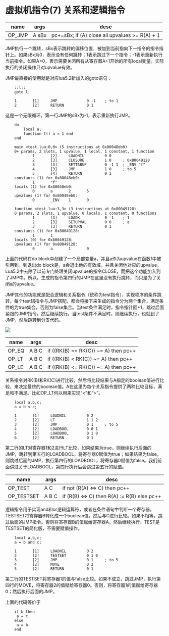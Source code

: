 # 虚拟机指令(7) 关系和逻辑指令

name |		args |	desc
------------ | ------------- | -------------
OP_JMP |     A sBx |	     pc+=sBx; if (A) close all upvalues >= R(A) + 1

JMP执行一个跳转，sBx表示跳转的偏移位置，被加到当前指向下一指令的指令指针上。如果sBx为0，表示没有任何跳转；1表示跳过下一个指令；-1表示重新执行当前指令。如果A>0，表示需要关闭所有从寄存器A+1开始的所有local变量。实际执行的关闭操作只对upvalue有效。

JMP最直接的使用就是对应lua5.2新加入的goto语句：

```
    ::l::  
    goto l; 
```

```
    1       [1]     JMP             0 -1    ; to 1  
    2       [2]     RETURN          0 1  
```

这是一个无限循环。第一行JMP的sBx为-1，表示重新执行JMP。

```
    do  
        local a;  
        function f() a = 1 end  
    end  
```

```
    main <test.lua:0,0> (5 instructions at 0x80048eb0)  
    0+ params, 2 slots, 1 upvalue, 1 local, 1 constant, 1 function  
            1       [2]     LOADNIL         0 0  
            2       [3]     CLOSURE         1 0     ; 0x80049128  
            3       [3]     SETTABUP        0 -1 1  ; _ENV "f"  
            4       [3]     JMP             1 0     ; to 5  
            5       [4]     RETURN          0 1  
    constants (1) for 0x80048eb0:  
            1       "f"  
    locals (1) for 0x80048eb0:  
            0       a       2       5  
    upvalues (1) for 0x80048eb0:  
            0       _ENV    1       0  
      
    function <test.lua:3,3> (3 instructions at 0x80049128)  
    0 params, 2 slots, 1 upvalue, 0 locals, 1 constant, 0 functions  
            1       [3]     LOADK           0 -1    ; 1  
            2       [3]     SETUPVAL        0 0     ; a  
            3       [3]     RETURN          0 1  
    constants (1) for 0x80049128:  
            1       1  
    locals (0) for 0x80049128:  
    upvalues (1) for 0x80049128:  
            0       a       1       0 
```

上面的代码在do block中创建了一个局部变量a，并且a作为upvalue在函数f中被引用到。到退出do block是，a会退出他的有效域，并且关闭他对应的upvalue。Lua5.2中去除了以前专门处理关闭upvalue的指令CLOSE，而把这个功能加入到了JMP中。所以，生成的指令第四行的JMP在这里没有执行跳转，而只是为了关闭a的upvalue。

JMP其他的功能就是配合逻辑和关系指令（统称为test指令），实现程序的条件跳转。每个test辑指令与JMP搭配，都会将接下来生成的指令分为两个集合，满足条件的为true集合，否则为false集合。当test条件满足时，指令指针回+1，跳过后面紧跟的JMP指令，然后继续执行。当test条件不满足时，则继续执行，也就到了JMP，然后跳转到分支代码。

![](https://git.gitbook.com/raw/wyyhzc/-lua5-2-/master/wyyhzc/1358221143_7162.png?token=d3l5aHpjOjkyODA1MGVkLTMxZDEtNDFmOS04MjY3LWU1YzdmNjU4M2U3Nw%3D%3D)

name |	args |	desc
------------ | ------------- | -------------
OP_EQ |	     A B C |	     if ((RK(B) == RK(C)) ~= A) then pc++
OP_LT |	     A B C |	     if ((RK(B) <  RK(C)) ~= A) then pc++
OP_LE |	     A B C |	     if ((RK(B) <= RK(C)) ~= A) then pc++

关系指令对RK(B)和RK(C)进行比较，然后将比较结果与A指定的boolean值进行比较，来决定最终的boolean值。A在这里为每个关系指令提供了两种比较目标，满足和不满足。比如OP_LT何以用来实现“<”和“>”。

```
    local a,b,c;  
    a = b < c;  
```

```
    1       [1]     LOADNIL         0 2  
    2       [2]     LT              1 1 2  
    3       [2]     JMP             0 1     ; to 5  
    4       [2]     LOADBOOL        0 0 1  
    5       [2]     LOADBOOL        0 1 0  
    6       [2]     RETURN          0 1 
```

第二行的LT对寄存器1和2进行LT比较，如果结果为true，则继续执行后面的JMP，跳转到第五行的LOADBOOL，将寄存器0赋值为true；如果结果为false，则跳过后面的JMP，执行第四行的LOADBOOL，将寄存器0赋值为false。我们前面讲过关于LOADBOOL，第四行执行后会跳过第五行的赋值。

name |	args |	desc
------------ | ------------- | -------------
OP_TEST |    A C |	     if not (R(A) <=> C) then pc++
OP_TESTSET | A B C |	     if (R(B) <=> C) then R(A) := R(B) else pc++

逻辑指令用于实现and和or逻辑运算符，或者在条件语句中判断一个寄存器。TESTSET将寄存器B转化成一个boolean值，然后与C进行比较。如果不相等，跳过后面的JMP指令。否则将寄存器B的值赋给寄存器A，然后继续执行。TEST是TESTSET的简化版，不需要赋值操作。

```
    local a,b,c;  
    a = b and c;  
```

```
    1       [1]     LOADNIL         0 2  
    2       [2]     TESTSET         0 1 0  
    3       [2]     JMP             0 1     ; to 5  
    4       [2]     MOVE            0 2  
    5       [2]     RETURN          0 1  
```

第二行的TESTSET将寄存器1的值与false比较。如果不成立，跳过JMP，执行第四行的MOVE，将寄存器2的值赋给寄存器0。否则，将寄存器1的值赋给寄存器0；然后执行后面的JMP。

上面的代码等价于

```
    if b then  
     a = c  
    else  
     a = b  
    end 
```